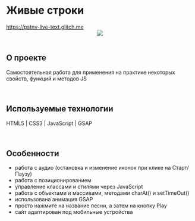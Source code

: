 <h1> Живые строки </h1>
<a href="https://pstnv-live-text.glitch.me/"> https://pstnv-live-text.glitch.me </a>

<div align="center">
  <img src="https://cdn.glitch.global/ece60b40-3830-4d48-bb12-fa238aabf422/picPreview_15.png?v=1661081039894">
</div>
<br>

<h2>О проекте</h2>
<p> Самостоятельная работа для применения на практике некоторых свойств, функций и методов JS </p>
<br>

<h2>Используемые технологии</h2>
<p> HTML5 | CSS3 | JavaScript | GSAP</p>
<br>

<h2>Особенности</h2>
<ul>
  <li> работа с аудио (остановка и изменение иконок при клике на Старт/ Паузу) </li>
  <li> работа с позиционированием </li>
  <li> управление классами и стилями через JavaScript </li>
  <li> работа с объектами и массивами, методами charAt() и setTimeOut() </li>
  <li> использована анимация GSAP </li>
  <li> просто нажмите на название песни, а затем на кнопку Play </li>
  <li> сайт адаптирован под мобильные устройства </li>
</ul>
